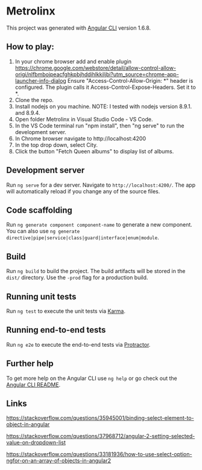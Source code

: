 # Metrolinx

This project was generated with [Angular CLI](https://github.com/angular/angular-cli) version 1.6.8.

## How to play:
1. In your chrome browser add and enable plugin https://chrome.google.com/webstore/detail/allow-control-allow-origi/nlfbmbojpeacfghkpbjhddihlkkiljbi?utm_source=chrome-app-launcher-info-dialog
Ensure "Access-Control-Allow-Origin: *" header is configured. The plugin calls it
Access-Control-Expose-Headers. Set it to *.
2. Clone the repo.
3. Install nodejs on you machine.
    NOTE: I tested with nodejs version 8.9.1. and 8.9.4.
4. Open folder Metrolinx in Visual Studio Code - VS Code.
5. In the VS Code terminal run "npm install", then "ng serve" to run the development server.
6. In Chrome browser navigate to http://localhost:4200
7. In the top drop down, select City.
8. Click the button "Fetch Queen albums" to display list of albums.

## Development server

Run `ng serve` for a dev server. Navigate to `http://localhost:4200/`. The app will automatically reload if you change any of the source files.

## Code scaffolding

Run `ng generate component component-name` to generate a new component. You can also use `ng generate directive|pipe|service|class|guard|interface|enum|module`.

## Build

Run `ng build` to build the project. The build artifacts will be stored in the `dist/` directory. Use the `-prod` flag for a production build.

## Running unit tests

Run `ng test` to execute the unit tests via [Karma](https://karma-runner.github.io).

## Running end-to-end tests

Run `ng e2e` to execute the end-to-end tests via [Protractor](http://www.protractortest.org/).

## Further help

To get more help on the Angular CLI use `ng help` or go check out the [Angular CLI README](https://github.com/angular/angular-cli/blob/master/README.md).

## Links
https://stackoverflow.com/questions/35945001/binding-select-element-to-object-in-angular

https://stackoverflow.com/questions/37968712/angular-2-setting-selected-value-on-dropdown-list

https://stackoverflow.com/questions/33181936/how-to-use-select-option-ngfor-on-an-array-of-objects-in-angular2

